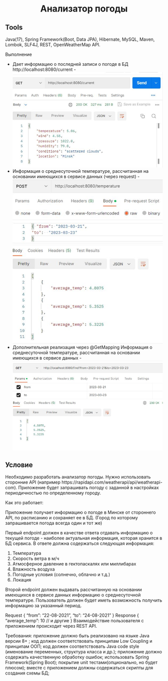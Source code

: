 <h1 align="center">Анализатор погоды</h1> 
<h2> Tools</h2>
Java(17), Spring Framework(Boot, Data JPA), Hibernate, MySQL, Maven, Lombok, SLF4J, REST, OpenWeatherMap API.

Выполнение
- Дает информацию о последней записи о погоде в БД http://localhost:8080/current
-![ime](https://github.com/OlyaEna/weather_api/blob/master/src/main/resources/static/img/current.JPG)
- Информация о среднесуточной температуре, рассчитанная на основании имеющихся в сервисе данных (через request)
-![ime](https://github.com/OlyaEna/weather_api/blob/master/src/main/resources/static/img/post.JPG)
- Дополнительная реализация через @GetMapping
Информация о среднесуточной температуре, рассчитанная на основании имеющихся в сервисе данных
-![ime](https://github.com/OlyaEna/weather_api/blob/master/src/main/resources/static/img/get.JPG)

<h2> Условие</h2>
Необходимо разработать анализатор погоды. Нужно использовать сторонние API (например https://rapidapi.com/weatherapi/api/weatherapi-com). Приложение будет запрашивать погоду с заданной в настройках периодичностью по определенному городу.

Как это работает:

Приложение получает информацию о погоде в Минске от стороннего API, по расписанию и сохраняет ее в БД.
(Город по которому запрашивается погода всегда один и тот же)

Первый endpoint должен в качестве ответа отдавать информацию о текущей погоде - наиболее актуальная информация, которая хранится в БД сервиса. В ответе должна содержаться следующая информация:

1) Температура
2) Скорость ветра в м/ч
3) Атмосферное давление в гектопаскалях или миллибарах
4) Влажность воздуха
5) Погодные условия (солнечно, облачно и т.д.)
6) Локация

Второй endpoint должен выдавать рассчитанную на основании имеющихся в сервисе данных информацию о среднесуточной температуре. Пользователь должен будет иметь возможность получить информацию за указанный период.

Request
{
“from”: “22-08-2021”,
“to”: “24-08-2021”
}
Response
{
“average_temp”: 10
// и другие
}
Взаимодействие пользователя с приложением происходит через REST API.

Требования:
приложение должно быть реализовано на языке Java версии 8+ ;
код должен соответствовать принципам Low Coupling и принципам ООП;
код должен соответствовать Java code style (именование переменных, структура класса и др.);
приложение должно содержать качественную обработку ошибок;
использовать Spring Framework(Spring Boot);
покрытие unit тестами(опционально, но будет плюсом);
вместе с приложением должны содержаться скрипты для создания схемы БД;
